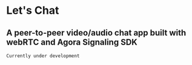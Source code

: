# Let's Chat

## A peer-to-peer video/audio chat app built with webRTC and Agora Signaling SDK

`Currently under development`
